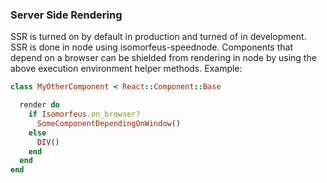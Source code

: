 ### Server Side Rendering
SSR is turned on by default in production and turned of in development. SSR is done in node using isomorfeus-speednode.
Components that depend on a browser can be shielded from rendering in node by using the above execution environment helper methods.
Example:
```ruby
class MyOtherComponent < React::Component::Base

  render do
    if Isomorfeus.on_browser?
      SomeComponentDependingOnWindow()
    else
      DIV()
    end
  end
end
```
